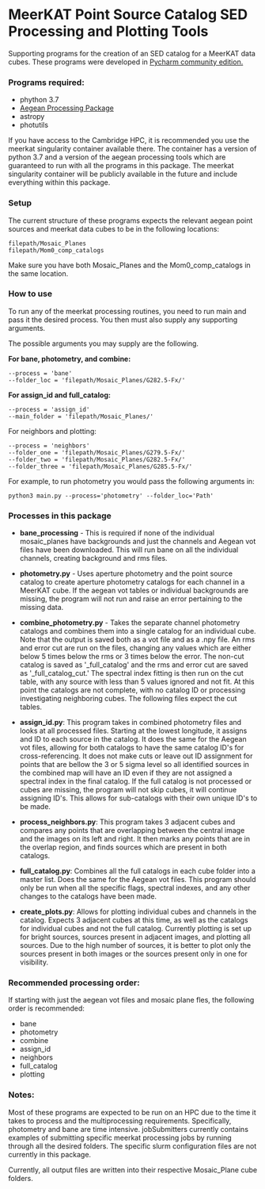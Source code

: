 # MeerKAT Point Source Catalog SED Processing and Plotting Tools

Supporting programs for the creation of an SED catalog for a MeerKAT data cubes.
These programs were developed in [Pycharm community edition.](https://www.jetbrains.com/pycharm/download/#section=mac)

### Programs required:
- phython 3.7
- [Aegean Processing Package](https://github.com/PaulHancock/Aegean)
- astropy
- photutils

If you have access to the Cambridge HPC, it is recommended you use the meerkat singularity container available there. 
The container has a version of python 3.7 and a version of the aegean processing tools which
are guaranteed to run with all the programs in this package. The meerkat singularity container will be publicly available
in the future and include everything within this package.

### Setup

The current structure of these programs expects the relevant aegean point sources
and meerkat data cubes to be in the following locations:

    filepath/Mosaic_Planes
    filepath/Mom0_comp_catalogs

Make sure you have both Mosaic_Planes and the Mom0_comp_catalogs in the same location.

### How to use

To run any of the meerkat processing routines, you need to run main and pass it the desired process.
You then must also supply any supporting arguments. 

The possible arguments you may supply are the following.

__For bane, photometry, and combine:__

    --process = 'bane' 
    --folder_loc = 'filepath/Mosaic_Planes/G282.5-Fx/'

__For assign_id and full_catalog:__

    --process = 'assign_id'
    --main_folder = 'filepath/Mosaic_Planes/'

For neighbors and plotting:

    --process = 'neighbors'
    --folder_one = 'filepath/Mosaic_Planes/G279.5-Fx/'
    --folder_two = 'filepath/Mosaic_Planes/G282.5-Fx/'
    --folder_three = 'filepath/Mosaic_Planes/G285.5-Fx/'

For example, to run photometry you would pass the following arguments in:

    python3 main.py --process='photometry' --folder_loc='Path'

### Processes in this package

- __bane_processing__ - This is required if none of the individual mosaic_planes have backgrounds and just the channels and 
Aegean vot files have been downloaded. This will run bane on all the individual channels, creating background and rms files.


- __photometry.py__ - Uses aperture photometry and the point source catalog to create aperture photometry catalogs for each 
channel in a MeerKAT cube. If the aegean vot tables or individual backgrounds are missing, the program
will not run and raise an error pertaining to the missing data.

- __combine_photometry.py__ - Takes the separate channel photometry catalogs and combines them into a single catalog for an 
individual cube. Note that the output is saved both as a vot file and as a .npy file. 
An rms and error cut are run on the files, changing any values which are either below 5 times
below the rms or 3 times below the error. The non-cut catalog is saved as '_full_catalog' and the
rms and error cut are saved as '_full_catalog_cut.' The spectral index fitting is then run
on the cut table, with any source with less than 5 values ignored and not fit.
At this point the catalogs are not
complete, with no catalog ID or processing investigating neighboring cubes. The following files
expect the cut tables.


- __assign_id.py__: This program takes in combined photometry files and looks at all processed files. Starting
at the lowest longitude, it assigns and ID to each source in the catalog. It does the same for the Aegean vot
files, allowing for both catalogs to have the same catalog ID's for cross-referencing.
It does not make cuts or leave
out ID assignment for points that are bellow the 3 or 5 sigma level so all identified sources in the combined
map will have an ID even if they are not assigned a spectral index in the final catalog. If the full
catalog is not processed or cubes are missing, the program will not skip cubes, it will continue assigning
ID's. This allows for sub-catalogs with their own unique ID's to be made.


- __process_neighbors.py__: This program takes 3 adjacent cubes and compares any points that are overlapping between
the central image and the images on its left and right. It then marks any points that are in the overlap region,
and finds sources which are present in both catalogs. 


- __full_catalog.py__: Combines all the full catalogs in each cube folder into a master list. Does the same
for the Aegean vot files.
This program should only be run when all the specific flags, spectral indexes, and any other
changes to the catalogs have been made.


- __create_plots.py__: Allows for plotting individual cubes and channels in the catalog. 
Expects 3 adjacent cubes at this time, as well as the catalogs for individual cubes and not the full catalog.
Currently plotting is set up for bright sources, sources present in adjacent images, and plotting all sources.
Due to the high number of sources, it is better to plot only the sources present in both images or the sources
present only in one for visibility.


### Recommended processing order:

If starting with just the aegean vot files and mosaic plane fles, the following order is recommended:

- bane
- photometry
- combine
- assign_id
- neighbors
- full_catalog
- plotting

### Notes:

Most of these programs are expected to be run on an HPC due to the time it takes to process 
and the multiprocessing requirements. Specifically, photometry and bane are time intensive.
jobSubmitters currently contains examples of submitting specific meerkat processing 
jobs by running through all the desired folders. The specific slurm configuration files are not currently
in this package.

Currently, all output files are written into their respective Mosaic_Plane cube folders.
